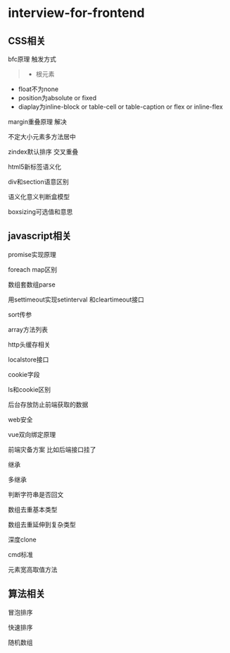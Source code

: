 # interview-for-frontend

## CSS相关
bfc原理 触发方式
> * 根元素
* float不为none
* position为absolute or fixed
* diaplay为inline-block or table-cell or table-caption or flex or inline-flex

margin重叠原理 解决

不定大小元素多方法居中

zindex默认排序 交叉重叠

html5新标签语义化

div和section语意区别

语义化意义判断盒模型

boxsizing可选值和意思

## javascript相关
promise实现原理

foreach map区别

数组套数组parse

用settimeout实现setinterval 和cleartimeout接口

sort传参

array方法列表

http头缓存相关

localstore接口

cookie字段

ls和cookie区别

后台存放防止前端获取的数据

web安全

vue双向绑定原理

前端灾备方案 比如后端接口挂了

继承

多继承

判断字符串是否回文

数组去重基本类型

数组去重延伸到复杂类型

深度clone

cmd标准

元素宽高取值方法

## 算法相关
冒泡排序

快速排序

随机数组





